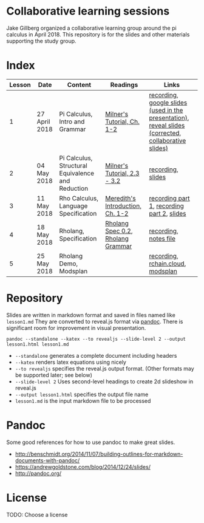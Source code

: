 # Collaborative learning sessions

Jake Gillberg organized a collaborative learning group around the pi calculus in April 2018. This repository is for the slides and other materials supporting the study group.

# Index

| Lesson | Date | Content | Readings | Links |
|---|---|---|---|---|
| 1 | 27 April 2018 | Pi Calculus, Intro and Grammar | [Milner's Tutorial, Ch. 1-2](https://pdfs.semanticscholar.org/5d25/0a3a14f68abb1ae0111d35b8220b4472b277.pdf) | [recording](https://youtu.be/WO8rGA8AjD0), [google slides (used in the presentation)](https://docs.google.com/presentation/d/1fCvPIcxLKx8igoMguqNJoO_k-7wuPdbwMskHZ8Dq-C0/edit?usp=sharing), [reveal slides (corrected, collaborative slides)](https://rchain-collaborative-learning.github.io/PiCalc-to-Rholang/lesson1.html)|
| 2 | 04 May 2018 | Pi Calculus, Structural Equivalence and Reduction | [Milner's Tutorial, 2.3 - 3.2](https://pdfs.semanticscholar.org/5d25/0a3a14f68abb1ae0111d35b8220b4472b277.pdf) | [recording](https://youtu.be/4E96yDkJj6g), [slides](https://rchain-collaborative-learning.github.io/PiCalc-to-Rholang/lesson2.html)
| 3 | 11 May 2018 | Rho Calculus, Language Specification | [Meredith's Introduction, Ch. 1-2](https://ac.els-cdn.com/S1571066105051893/1-s2.0-S1571066105051893-main.pdf?_tid=79929421-894d-474b-9f67-f42c88192ed2&acdnat=1526924064_963ef41f5be6181b43a365286f0226fc) | [recording part 1](https://youtu.be/dV7_ZvJOnU0), [recording part 2](https://youtu.be/vUyJSitFHU4), [slides](https://rchain-collaborative-learning.github.io/PiCalc-to-Rholang/lesson3.html)|
| 4 | 18 May 2018 | Rholang, Specification | [Rholang Spec 0.2](https://developer.rchain.coop/assets/rholang-spec-0.2.pdf), [Rholang Grammar](https://github.com/rchain/rchain/tree/cd6efc320d81c19b1cd3fde194607aa9d159ce21/rholang/src/main/bnfc) | [recording](https://youtu.be/7vqcdD7VmOM), [notes file](https://rchain-collaborative-learning.github.io/PiCalc-to-Rholang/lesson4.txt)|
| 5 | 25 May 2018 | Rholang Demo, Modsplan |  | [recording](https://youtu.be/5hH5jrO3CEM), [rchain.cloud](https://rchain.cloud/), [modsplan](https://github.com/davipo/modsplan-compiler)

# Repository
Slides are written in markdown format and saved in files named like `lesson1.md` They are converted to reveal.js format via [pandoc](https://pandoc.org). There is significant room for improvement in visual presentation.

`pandoc --standalone --katex --to revealjs --slide-level 2 --output lesson1.html lesson1.md`

* `--standalone` generates a complete document including headers
* `--katex` renders latex equations using nicely
* `--to revealjs` specifies the reveal.js output format. (Other formats may be supported later; see below)
* `--slide-level 2` Uses second-level headings to create 2d slideshow in reveal.js
* `--output lesson1.html` specifies the output file name
* `lesson1.md` is the input markdown file to be processed

# Pandoc
Some good references for how to use pandoc to make great slides.
* http://benschmidt.org/2014/11/07/building-outlines-for-markdown-documents-with-pandoc/
* https://andrewgoldstone.com/blog/2014/12/24/slides/
* http://pandoc.org/

# License
TODO: Choose a license
